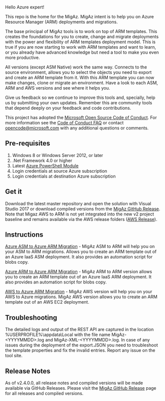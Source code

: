 Hello Azure expert!

This repo is the home for the MigAz. MigAz intent is to help you on Azure Resource Manager (ARM) deployments and migrations.

The base principal of MigAz tools is to work on top of ARM templates. This creates the foundations for you to create, change and migrate deployments with the power and flexibility of ARM templates deployment model. This is true if you are now starting to work with ARM templates and want to learn, or you already have advanced knowledge but need a tool to make you even more productive.

All versions (except ASM Native) work the same way. Connects to the source environment, allows you to select the objects you need to export and create an ARM template from it. With this ARM template you can now make changes, clone or migrate an environment.
Have a look to each ASM, ARM and AWS versions and see where it helps you.

Give us feedback so we continue to improve this tools and, specially, help us by submitting your own updates. Remember this are community tools that depend deeply on your feedback and code contributions.

This project has adopted the [Microsoft Open Source Code of Conduct](https://opensource.microsoft.com/codeofconduct/). For more information see the [Code of Conduct FAQ](https://opensource.microsoft.com/codeofconduct/faq/) or contact [opencode@microsoft.com](mailto:opencode@microsoft.com) with any additional questions or comments.

## Pre-requisites
1. Windows 8 or Windows Server 2012, or later
2. .Net Framework 4.0 or higher
3. Latest [Azure PowerShell Module](https://azure.microsoft.com/en-us/documentation/articles/powershell-install-configure)
4. Login credentials at source Azure subscription
5. Login credentials at destination Azure subscription

## Get it
Download the latest master repository and open the solution with Visual Studio 2017 or download compiled versions from the [MigAz GitHub Release](https://github.com/Azure/migAz/releases).  Note that Migaz AWS to ARM is not yet integrated into the new v2 project baseline and remains available via the AWS release folders ([AWS Release](aws/release)).

## Instructions
[Azure ASM to Azure ARM Migration](asm) - MigAz ASM to ARM will help you on your ASM to ARM migrations. Allows you to create an ARM template out of an Azure IaaS ASM deployment. It also provides an automation script for blobs copy.

[Azure ARM to Azure ARM Migration](arm) - MigAz ARM to ARM version allows you to create an ARM template out of an Azure IaaS ARM deployment. It also provides an automation script for blobs copy.

[AWS to Azure ARM Migration](aws) - MigAz AWS version will help you on your AWS to Azure migrations. MigAz AWS version allows you to create an ARM template out of an AWS EC2 deployment.

## Troubleshooting
The detailed logs and output of the REST API are captured in the location %USERPROFILE%\appdata\Local with the file name MigAz-&lt;YYYYMMDD&gt;.log and MigAz-XML-&lt;YYYYMMDD&gt;.log.
In case of any issues during the deployment of the export.JSON you need to troubleshoot the template properties and fix the invalid entries. Report any issue on the tool site.


## Release Notes
As of v2.4.0.0, all release notes and compiled versions will be made available via GitHub Releases.  Please visit the [MigAz GitHub Release](https://github.com/Azure/migAz/releases) page for all releases and compiled versions.

